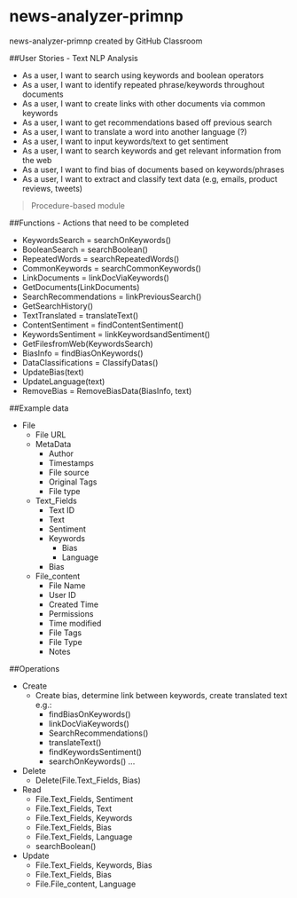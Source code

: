 # news-analyzer-primnp
news-analyzer-primnp created by GitHub Classroom


##User Stories - Text NLP Analysis
* As a user, I want to search using keywords and boolean operators
* As a user, I want to identify repeated phrase/keywords throughout documents
* As a user, I want to create links with other documents via common keywords
* As a user, I want to get recommendations based off previous search
* As a user, I want to translate a word into another language (?)
* As a user, I want to input keywords/text to get sentiment
* As a user, I want to search keywords and get relevant information from the web
* As a user, I want to find bias of documents based on keywords/phrases
* As a user, I want to extract and classify text data (e.g, emails, product reviews, tweets)

> Procedure-based module

##Functions - Actions that need to be completed
* KeywordsSearch = searchOnKeywords()
* BooleanSearch = searchBoolean()
* RepeatedWords = searchRepeatedWords()
* CommonKeywords = searchCommonKeywords()
* LinkDocuments = linkDocViaKeywords()
* GetDocuments(LinkDocuments)
* SearchRecommendations = linkPreviousSearch()
* GetSearchHistory()
* TextTranslated = translateText()
* ContentSentiment = findContentSentiment()
* KeywordsSentiment = linkKeywordsandSentiment()
* GetFilesfromWeb(KeywordsSearch)
* BiasInfo = findBiasOnKeywords()
* DataClassifications = ClassifyDatas()
* UpdateBias(text)
* UpdateLanguage(text)
* RemoveBias = RemoveBiasData(BiasInfo, text)


##Example data
* File
  * File URL
  * MetaData
    * Author
    * Timestamps
    * File source
    * Original Tags
    * File type
  * Text_Fields
    * Text ID
    * Text
    * Sentiment
    * Keywords
      * Bias
      * Language
    * Bias
  * File_content
    * File Name
    * User ID
    * Created Time
    * Permissions
    * Time modified
    * File Tags
    * File Type
    * Notes


##Operations
* Create
  * Create bias, determine link between keywords, create translated text e.g.:
    * findBiasOnKeywords()
    * linkDocViaKeywords()
    * SearchRecommendations()
    * translateText()
    * findKeywordsSentiment()
    * searchOnKeywords()
    ...
* Delete
  * Delete(File.Text_Fields, Bias)
* Read
  * File.Text_Fields, Sentiment
  * File.Text_Fields, Text
  * File.Text_Fields, Keywords
  * File.Text_Fields, Bias
  * File.Text_Fields, Language
  * searchBoolean()
* Update
  * File.Text_Fields, Keywords, Bias
  * File.Text_Fields, Bias
  * File.File_content, Language
